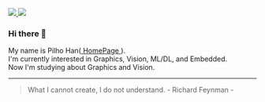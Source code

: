 <a href="https://www.linkedin.com/in/pilho-han-0965b0211" target="_blank">
  <img src="https://img.shields.io/badge/LinkedIn-0A66C2?style=flat&logo=LinkedIn&logoColor=ffffff"/>
</a>
<a href="mailto:hanfeelhoo@gmail.com" target="_blank">
  <img src="https://img.shields.io/badge/hanfeelhoo@gmail.com-EA4335?style=flat&logo=Gmail&logoColor=ffffff"/>
</a>

### Hi there 👋

My name is Pilho Han(<a href="https://www.phan.kr" target="_blank">
 HomePage
</a>).<br>
I'm currently interested in Graphics, Vision, ML/DL, and Embedded. <br>
Now I'm studying about Graphics and Vision. <br>

<hr>

> What I cannot create, I do not understand. - Richard Feynman -
